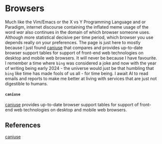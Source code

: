 # Browsers

Much like the Vim/Emacs or the X vs Y Programming Language and or Paradigm, internet discourse containing the inflated meme usage of the word *war* also continues in the domain of which browser someone uses. Although more statistical decisive per time period, which browser you use depends really on your preferences. The page is just here to mostly because I just found [caniuse](https://caniuse.com/ciu/about) that compares and provides up-to-date browser support tables for support of front-end web technologies on desktop and mobile web browsers. It will never be because I have favourite. I remember a time where `bing` was considered a joke and now with the year of writing being early 2024 - the universe would just be that humbling that `bing` like time has made fools of us all - for time being. I await AI to read  emails and reports to make me better at living with services that are just not digestible to humans. 


#### `caniuse`

 [caniuse](https://caniuse.com/ciu/about) provides up-to-date browser support tables for support of front-end web technologies on desktop and mobile web browsers.


## References

[caniuse](https://caniuse.com/ciu/about)